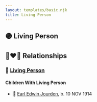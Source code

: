```yaml
---
layout: templates/basic.njk
title: Living Person
---
```

## 🟣 Living Person


## 👩‍❤️‍👨 Relationships

### 🔵 [Living Person](/people/3/38504226)

#### Children With Living Person
* 🔵 [Earl Edwin Jourden](/people/9/93806660), b. 10 NOV 1914